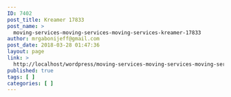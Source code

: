 ```yaml
---
ID: 7402
post_title: Kreamer 17833
post_name: >
  moving-services-moving-services-moving-services-kreamer-17833
author: mrgabonijeff@gmail.com
post_date: 2018-03-28 01:47:36
layout: page
link: >
  http://localhost/wordpress/moving-services-moving-services-moving-services-kreamer-17833/
published: true
tags: [ ]
categories: [ ]
---
```

